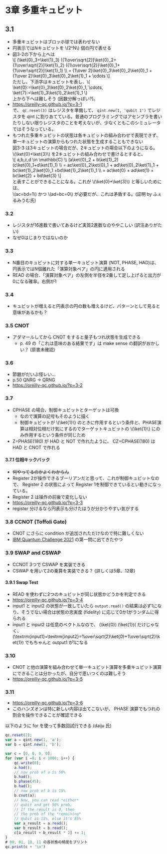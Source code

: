 # 3章 多重キュビット

## 3.1

- 多重キュビットはブロッホ球では表わせない
- 円表示ではNキュビットを \\(2^N\\) 個の円で表せる
- 図3-2の下から上へは  
  \\[
    (\ket{0}_3+\ket{1}_3) ({1\over\sqrt{2}}\ket{0}_2+{1\over\sqrt{2}}\ket{1}_2) ({1\over\sqrt{2}}\ket{0}_1+{1\over\sqrt{2}}\ket{1}_1) \\\\
    = {1\over 2}\ket{0}_3\ket{0}_2\ket{0}_1 + {1\over 2}\ket{0}_3\ket{0}_2\ket{1}_1 + \cdots
  \\]  
  ただし、下添字はキュビットを表し、\\( \ket{0}:=\ket{0}_3\ket{0}_2\ket{0}_1, \cdots, \ket{7}:=\ket{1}_3\ket{1}_2\ket{1}_1 \\)  
  上から下へは難しそう (因数分解っぽい?)。
- <https://oreilly-qc.github.io/?p=3-1>  
  で、 `qc.reset(3)` はレジスタを準備して、 `qint.new(1, 'qubit 1')` でレジスタを qint に割りあてている。普通のプログラミングではアセンブラを書いたりしない限りレジスタのことを考えないが、少なくともこのシミュレータではそうなっている。
- もつれた多重キュビットの状態は各キュビットの組み合わせで表現できず、単一キュビットの演算からもつれた状態を生成することもできない  
  図3-3 は3キュビットの場合だが、2キュビットの場合以下のようになる。   
  \\(\ket{0}+\ket{3}\\) を2キュビットの組み合わせで書けるとすると、  
  \\[ a,b,c,d \in \mathbb{C} \\\\
      (a\ket{0}_2 + b\ket{1}_2) (c\ket{0}_1+d\ket{1}_1) \\\\
      = ac\ket{0}_2\ket{0}_1 + ad\ket{0}_2\ket{1}_1 +  bc\ket{1}_2\ket{0}_1 +bd\ket{1}_2\ket{1}_1 \\\\
      = ac\ket{0} + ad\ket{1} + bc\ket{2} + bd\ket{3}
  \\]  
  と表すことができることになる。これが \\(\ket{0}+\ket{3}\\) と等しいためには、  
  \\(ac=bd=1\\) かつ \\(ad=bc=0\\) が必要だが、これは矛盾する。(証明 by ふぇるみうむ氏)

### 3.2

- レジスタが16進数で書いてあるけど実質2進数なのややこしい (訳注ありがたい)
- なぜ0はじまりではないのか

### 3.3

- N番目のキュビットに対する単一キュビット演算 (NOT, PHASE, HAD)は、円表示ではN個離れた「演算対象ペア」の円に適用される
- READ の場合、「演算対象ペア」の左側を半径を2乗して足し上げると出力が0になる確率。右側が1

### 3.4

- キュビットが増えると円表示の円の数も増えるけど、パターンとして見ると意味があるかも？

### 3.5 CNOT

- アダマールしてから CNOT をすると量子もつれ状態を生成できる
  - p. 49 の「これは意味のある結果です」は make sense の翻訳がおかしい？ (原書未確認)

### 3.6

- 節題がだいぶ怪レい...
- p.50 QNRG -> QRNG
- <https://oreilly-qc.github.io/?p=3-2>

### 3.7

- CPHASE の場合、制御キュビットとターゲットは可換
  - なので演算の記号もそのように描く
  - 制御キュビットが \\(\ket{1}\\} のときに作用するという条件と、PHASE演算は相対位相だけ気にするのでターゲットキュビットの \\(\ket{1}\\} にのみ作用するという条件が同じため
- Z=PHASE(180) が HAD と NOT で作れたように、 CZ=CPHASE(180) は HAD と CNOT で作れる

#### 3.7.1 位相キックバック

- ~~何やってるのかよくわからん~~
- Register 2が操作できるブーリアンだと思って、これが制御キュビットなので、 Register 2 の状態によって Register 1を制御できているとい動きになっている。
- Register 2 は操作の前後で変化しない
- <https://oreilly-qc.github.io/?p=3-3>
- register 分けるなら円表示も分けたほうが分かりやすい気がする

### 3.8 CCNOT (Toffoli Gate)

- CNOT にさらに condition が追加されただけなので特に難しくない
- [IBM Quantum Challenge 2021](https://challenges.quantum-computing.ibm.com/iqc21) の第一問に出てきたやつ

### 3.9 SWAP and CSWAP
 
- CCNOT 3つで CSWAP を実装できる
- CSWAP を用いて2の乗算を実装できる？ (詳しくは5章、12章)

#### 3.9.1 Swap Test

- READ を使わずに2つのキュビットが同じ状態かどうかを判定できる
- <https://oreilly-qc.github.io/?p=3-4>
- input1 と input2 の状態が一致していたら `output.read()` の結果は必ず1になり、そうでない場合は状態の忠実度 (fidelity) に応じて0か1がランダムに得られる
- input1 と input2 は任意のベクトルなので、 \(\ket{0}\) \(\ket{1})( だけじゃなく、 \(\textrm{input1}=\textrm{input2}=1\over\sqrt{2}\ket{0}+1\over\sqrt{2}\ket{1}\) でもちゃんと output1 が1になる 
 
 ### 3.10
 
 - CNOT と他の演算を組み合わせて単一キュビット演算を多重キュビット演算にできることは分かったが、自分で思いつくのは難しそう
 - <https://oreilly-qc.github.io/?p=3-5>

### 3.11

- <https://oreilly-qc.github.io/?p=3-6>
- このハンズオンは特に新しい内容は出てこないが、 PHASE 演算でもつれの割合を操作できることが確認できる

以下のように for を使って多数回試行できる (daiju 氏)

```javascript
qc.reset(2);
var a = qint.new(1, 'a');
var b = qint.new(1, 'b');

var c = [0, 0, 0, 0];
for (var i =0; i < 1000; i++) {
    qc.write(0);
    a.had();
    // now prob of a is 50%
    b.had();
    b.phase(45);
    b.had();
    // now prob of b is 15%
    b.cnot(a);
    // Now, you can read *either*
    // qubit and get 50% prob.
    // If the result is 0, then
    // the prob of the *remaining*
    // qubit is 15%, else it's 85%
    var a_result = a.read();
    var b_result = b.read();
    c[a_result + b_result * 2] += 1;
}
# 00, 01, 10, 11 の各状態の頻度をプリント
qc.print(c + '\n')
```
